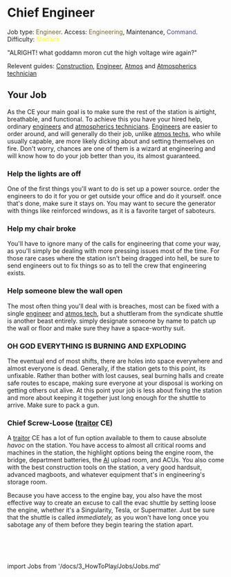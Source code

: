 # Chief Engineer
Job type: <font color= "#74652c">Engineer</font>. Access: <font color="#74652c">Engineering</font>, Maintenance, <font color="#45467d">Command</font>. Difficulty: <font color="Yellow">Medium</font>


"ALRIGHT! what goddamn moron cut the high voltage wire again?"

Relevent guides: [Construction](\3_HowToPlay\Guides\Engineering_guides\Construction.md), [Engineer](\3_HowToPlay\Jobs\Engineering_roles\Engineer.md), [Atmos](\3_HowToPlay\Guides\Engineering_guides\Guide-to-Atmospherics.md) and [Atmospherics technician](\3_HowToPlay\Jobs\Engineering_roles\Atmospherics-Technician.md)


## Your Job

As the CE your main goal is to make sure the rest of the station is airtight, breathable, and functional. To achieve this you have your hired help, ordinary [engineers](\3_HowToPlay\Jobs\Engineering_roles\Engineer.md) and [atmospherics technicians](\3_HowToPlay\Jobs\Engineering_roles\Atmospherics-Technician.md). [Engineers](\3_HowToPlay\Jobs\Engineering_roles\Engineer.md) are easier to order around, and will generally do their job, unlike [atmos techs](\3_HowToPlay\Jobs\Engineering_roles\Atmospherics-Technician.md), who while usually capable, are more likely dicking about and setting themselves on fire. Don't worry, chances are one of them is a wizard at engineering and will know how to do your job better than you, its almost guaranteed.


### Help the lights are off

One of the first things you'll want to do is set up a power source. order the engineers to do it for you or get outside your office and do it yourself. once that's done, make sure it stays on. You may want to secure the generator with things like reinforced windows, as it is a favorite target of saboteurs.

### Help my chair broke

You'll have to ignore many of the calls for engineering that come your way, as you'll simply be dealing with more pressing issues most of the time. For those rare cases where the station isn't being dragged into hell, be sure to send engineers out to fix things so as to tell the crew that engineering exists.

### Help someone blew the wall open

The most often thing you'll deal with is breaches, most can be fixed with a single [engineer](\3_HowToPlay\Jobs\Engineering_roles\Engineer.md) and [atmos tech](\3_HowToPlay\Jobs\Engineering_roles\Atmospherics-Technician.md), but a shuttleram from the syndicate shuttle is another beast entirely. simply designate someone by name to patch up the wall or floor and make sure they have a space-worthy suit.

### OH GOD EVERYTHING IS BURNING AND EXPLODING

The eventual end of most shifts, there are holes into space everywhere and almost everyone is dead. Generally, if the station gets to this point, its unfixable. Rather than bother with lost causes, seal burning halls and create safe routes to escape, making sure everyone at your disposal is working on getting others out alive. At this point your job is less about fixing the station and more about keeping it together just long enough for the shuttle to arrive. Make sure to pack a gun.

### Chief Screw-Loose ([traitor](\3_HowToPlay\Jobs\Antagonist_roles\Traitor.md) CE)

A [traitor](\3_HowToPlay\Jobs\Antagonist_roles\Traitor.md) CE has a lot of fun option available to them to cause absolute *havoc* on the station. You have access to almost all critical rooms and machines in the station, the highlight options being the engine room, the bridge, department batteries, the [AI](station-AI.md) upload room, and ACUs. You also come with the best construction tools on the station, a very good hardsuit, advanced magboots, and whatever equipment that's in engineering's storage room.

Because you have access to the engine bay, you also have the most effective way to create an excuse to call the evac shuttle by setting loose the engine, whether it's a Singularity, Tesla, or Supermatter. Just be sure that the shuttle is called *immediately,* as you won't have long once you sabotage any of them before they begin tearing the station apart.

  <br/>
<br/>
<br/>

import Jobs from '/docs/3_HowToPlay/Jobs/Jobs.md'

<Jobs />

